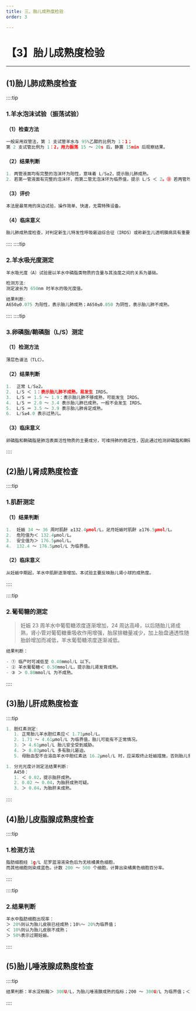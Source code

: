 ```yaml
---
title: 三、胎儿成熟度检验
order: 3

---
```


# 【3】胎儿成熟度检验

<kaodian :text="'临床检验基础记忆卡'" />

<!-- ###### 第十七章 羊水检查

> 临床检验基础 -->

<beitiL/>

---

## (1)胎儿肺成熟度检查

<son :text="'临床检验基础检验记忆卡'" text1="(1)胎儿肺成熟度检查" :textOption="[['了解','专业知识','相关专业知识'],['了解','相关专业知识','专业知识'],['了解','相关专业知识','专业知识']]" />

::::tip

### 1.羊水泡沫试验（振荡试验）

#### （1）检查方法

```js
一般采用双管法，第 1 支试管羊水与 95%乙醇的比例为 1：1；
第 2 支试管比例为 1：2，用力振荡 15 ～ 20s 后，静置 15min 后观察结果。
```

#### （2）结果判断

```js
1. 两管液面均有完整的泡沫环为阳性，意味着 L/S≥2，提示胎儿肺成熟。
2. 若第一管液面有完整的泡沫环，而第二管无泡沫环为临界值，提示 L/S ＜ 2。③ 若两管均无泡沫环为阴性，提示胎儿肺未成熟。
```

#### （3）评价

```js
本法是最常用的床边试验，操作简单、快速，无需特殊设备。
```

#### （4）临床意义

```js
胎儿肺成熟度检查，对判定新生儿特发性呼吸窘迫综合征（IRDS）或称新生儿透明膜病具有重要意义。
```

::::
::::tip

### 2.羊水吸光度测定

```js
羊水吸光度（A）试验是以羊水中磷脂类物质的含量与其浊度之间的关系为基础。

检测方法:
测定波长为 650nm 时羊水的吸光度值。

结果判断:
A650≥0.075 为阳性，表示胎儿肺成熟；A650≤0.050 为阴性，表示胎儿肺不成熟。

```

::::
::::tip

### 3.卵磷脂/鞘磷脂（L/S）测定

#### （1）检测方法

```js
薄层色谱法（TLC）。
```

#### （2）结果判断

```js
1.  正常 L/S≥2。
2.  L/S ＜ 1：表示胎儿肺不成熟，易发生 IRDS。
3.  L/S ＝ 1.5 ～ 1.9：表示胎儿肺不够成熟，可能发生 IRDS。
4.  L/S ＝ 2.0 ～ 3.4 表示胎儿肺已成熟，一般不会发生 IRDS。
5.  L/S ＝ 3.5 ～ 3.9 表示胎儿肺肯定成熟。
6.  L/S≥4.0 表示过熟儿。
```

#### （3）临床意义

```js
卵磷脂和鞘磷脂是肺泡表面活性物质的主要成分，可维持肺的稳定性，因此通过检测卵磷脂和鞘磷脂的含量及其比值可判断胎儿肺的成熟度。
```

::::

## (2)胎儿肾成熟度检查

<son :text="'临床检验基础检验记忆卡'" text1="(2)胎儿肾成熟度检查" :textOption="[['了解','专业知识','相关专业知识'],['了解','相关专业知识','专业知识'],['了解','相关专业知识','专业知识']]" />

::::tip

### 1.肌酐测定

#### （1）结果判断

```js
1.  妊娠 34 ～ 36 周时肌酐 ≥132.4μmol/L，足月妊娠时肌酐 ≥176.5μmol/L。
2.  危险值为＜ 132.4μmol/L。
3.  安全值为＞ 176.5μmol/L。
4.  132.4 ～ 176.5μmol/L 为临界值。
```

#### （2）临床意义

```js
从妊娠中期起，羊水中肌酐逐渐增加。本试验主要反映胎儿肾小球的成熟度。
```

::::

::::tip

### 2.葡萄糖的测定

> 妊娠 23 周羊水中葡萄糖浓度逐渐增加，24 周达高峰，以后随胎儿肾成熟，肾小管对葡萄糖重吸收作用增强，胎尿排糖量减少，加上胎盘通透性随胎龄增加而减低，羊水葡萄糖浓度逐渐减低。

```js
结果判断：

- ① 临产时可减低至 0.40mmol/L 以下。
- ② 羊水葡萄糖＜ 0.50mmol/L，提示胎儿肾发育成熟。
- ③ ＞ 0.80mmol/L 为不成熟。
```

::::

## (3)胎儿肝成熟度检查

<son :text="'临床检验基础检验记忆卡'" text1="(3)胎儿肝成熟度检查" :textOption="[['了解','专业知识','相关专业知识'],['了解','相关专业知识','专业知识'],['了解','相关专业知识','专业知识']]" />

::::tip

```js
1. 胆红素测定:
   1. 正常胎儿羊水胆红素应＜ 1.71μmol/L。
   2. 1.71 ～ 4.61μmol/L 为临界值，胎儿可能有不正常情况。
   3. ＞ 4.61μmol/L 胎儿安全受到威胁。
   4. ＞ 8.03μmol/L 多有胎儿窘迫。
   5. 母胎血型不合溶血羊水中胆红素达 16.2μmol/L 时，应采取终止妊娠措施，否则胎儿多难存活。

1. 分光光度计测定法结果判断:
   A450：
   1. ＜ 0.02，提示胎肝成熟。
   2. 0.02 ～ 0.04，为胎肝成熟可疑。
   3. ＞ 0.04，为胎肝未成熟。
```

::::

## (4)胎儿皮脂腺成熟度检查

<son :text="'临床检验基础检验记忆卡'" text1="(4)胎儿皮脂腺成熟度检查" :textOption="[['了解','专业知识','相关专业知识'],['了解','相关专业知识','专业知识'],['了解','相关专业知识','专业知识']]" />

::::tip

### 1.检测方法

```js
脂肪细胞经 1g/L 尼罗蓝溶液染色后为无核橘黄色细胞，
而其他细胞则染成蓝色。计数 200 ～ 500 个细胞，计算出染橘黄色细胞百分率。
```

::::

::::tip

### 2.结果判断

```js
羊水中脂肪细胞出现率：
＞ 20%则认为胎儿皮肤已经成熟；10%～ 20%为临界值；
＜ 10%则认为胎儿皮肤不成熟；
＞ 50%表示过期妊娠。
```

::::

## (5)胎儿唾液腺成熟度检查

<son :text="'临床检验基础检验记忆卡'" text1="(5)胎儿唾液腺成熟度检查" :textOption="[['了解','专业知识','相关专业知识'],['了解','相关专业知识','专业知识'],['了解','相关专业知识','专业知识']]" />

::::tip

```js
结果判断：羊水淀粉酶＞ 300U/L，为胎儿唾液腺成熟的指标；200 ～ 300U/L 为临界值；＜ 200U/L 为胎儿唾液腺不成熟。
```

::::
